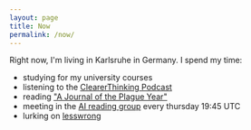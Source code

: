 ```yaml
---
layout: page
title: Now
permalink: /now/
---
```

Right now, I'm living in Karlsruhe in Germany. I spend my time:
 - studying for my university courses
 - listening to the [ClearerThinking Podcast](https://www.clearerthinking.org/podcast)
 - reading ["A Journal of the Plague Year"](https://en.wikipedia.org/wiki/A_Journal_of_the_Plague_Year)
 - meeting in the [AI reading group](https://aisafety.com/reading-group/) every thursday 19:45 UTC
 - lurking on [lesswrong](lesswrong.com)
